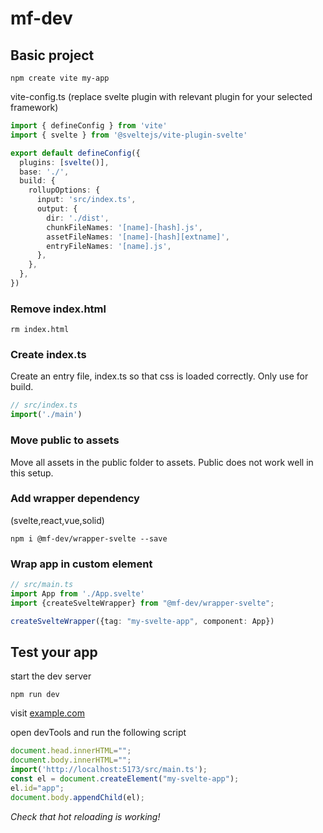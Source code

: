 # mf-dev

## Basic project
```shell
npm create vite my-app
```

vite-config.ts (replace svelte plugin with relevant plugin for your selected framework)
```typescript
import { defineConfig } from 'vite'
import { svelte } from '@sveltejs/vite-plugin-svelte'

export default defineConfig({
  plugins: [svelte()],
  base: './',
  build: {
    rollupOptions: {
      input: 'src/index.ts',
      output: {
        dir: './dist',
        chunkFileNames: '[name]-[hash].js',
        assetFileNames: '[name]-[hash][extname]',
        entryFileNames: '[name].js',
      },
    },
  },
})
```

### Remove index.html
```shell
rm index.html
```

### Create index.ts
Create an entry file, index.ts so that css is loaded correctly. Only use for build.
```typescript
// src/index.ts
import('./main')
```

### Move public to assets
Move all assets in the public folder to assets. Public does not work well in this setup. 

### Add wrapper dependency
(svelte,react,vue,solid)
```shell
npm i @mf-dev/wrapper-svelte --save
```

### Wrap app in custom element
```typescript
// src/main.ts
import App from './App.svelte'
import {createSvelteWrapper} from "@mf-dev/wrapper-svelte";

createSvelteWrapper({tag: "my-svelte-app", component: App})

```

## Test your app
start the dev server
```shell
npm run dev
```

visit [example.com](https://example.com)

open devTools and run the following script
```javascript
document.head.innerHTML=""; 
document.body.innerHTML="";
import('http://localhost:5173/src/main.ts');
const el = document.createElement("my-svelte-app");
el.id="app";
document.body.appendChild(el);
```

*Check that hot reloading is working!*